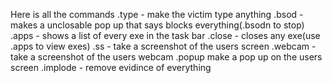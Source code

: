 Here is all the commands
.type<message> - make the victim type anything
.bsod - makes a unclosable pop up that says blocks everything(.bsodn to stop)
.apps - shows a list of every exe in the task bar
.close<exe> - closes any exe(use .apps to view exes)
.ss - take a screenshot of the users screen
.webcam - take a screenshot of the users webcam
.popup<message> make a pop up on the users screen
.implode - remove evidince of everything
